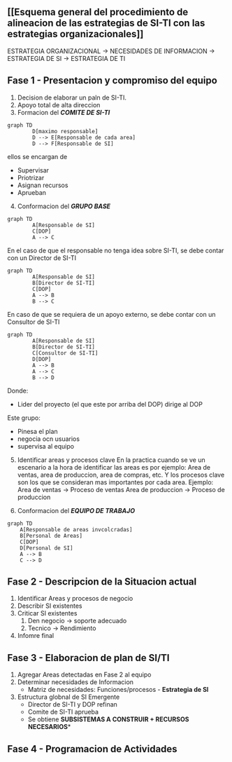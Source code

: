 
## [[Esquema general del procedimiento de alineacion de las estrategias de SI-TI con las estrategias organizacionales]]

ESTRATEGIA ORGANIZACIONAL -> NECESIDADES DE INFORMACION -> ESTRATEGIA DE SI -> ESTRATEGIA DE TI

## Fase 1 - Presentacion y compromiso del equipo
1. Decision de elaborar un paln de SI-TI.
2. Apoyo total de alta direccion
3. Formacion del ***COMITE DE SI-TI***
 
```mermaid
graph TD
		D[maximo responsable]
		D --> E[Responsable de cada area]
		D --> F[Responsable de SI]
```
ellos se encargan de 
- Supervisar
- Priotrizar
- Asignan recursos
- Aprueban

4. Conformacion del ***GRUPO BASE***
```mermaid
graph TD
		A[Responsable de SI]
		C[DOP]
		A --> C
```

En el caso de que el responsable no tenga idea sobre SI-TI, se debe contar con un Director de SI-TI

```mermaid
graph TD
		A[Responsable de SI]
		B[Director de SI-TI]
		C[DOP]
		A --> B
		B --> C
```

En caso de que se requiera de un apoyo externo, se debe contar con un Consultor de SI-TI

```mermaid
graph TD
		A[Responsable de SI]
		B[Director de SI-TI]
		C[Consultor de SI-TI]
		D[DOP]
		A --> B
		A --> C
		B --> D
```

Donde:
- Lider del proyecto (el que este por arriba del DOP) dirige al DOP

Este grupo:
- Pinesa el plan
- negocia ocn usuarios
- supervisa al equipo

5. Identificar areas y procesos clave
	En la practica cuando se ve un escenario a la hora de identificar las areas es por ejemplo:
	Area de ventas, area de produccion, area de compras, etc.
	Y los procesos clave son los que se consideran mas importantes por cada area. Ejemplo:
	Area de ventas -> Proceso de ventas
	Area de produccion -> Proceso de produccion

6. Conformacion del ***EQUIPO DE TRABAJO***
```mermaid
graph TD
	A[Responsable de areas invcolcradas]
	B[Personal de Areas]
	C[DOP]
	D[Personal de SI]
	A --> B
	C --> D
```



## Fase 2 - Descripcion de la Situacion actual
1. Identificar Areas y procesos de negocio
2. Describir SI existentes
3. Criticar SI existentes
	1. Den negocio -> soporte adecuado
	2. Tecnico -> Rendimiento
4. Infomre final

## Fase 3 - Elaboracion de plan de SI/TI
1. Agregar Areas detectadas en Fase 2 al equipo
2. Determinar necesidades de Informacion
	- Matriz de necesidades: Funciones/procesos - **Estrategia de SI**
3. Estructura globnal de SI Emergente
	- Director de SI-TI y DOP refinan
	- Comite de SI-TI aprueba
	- Se obtiene **SUBSISTEMAS A  CONSTRUIR + RECURSOS NECESARIOS***

## Fase 4 - Programacion de Actividades

